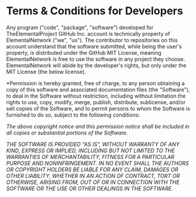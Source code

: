 # Terms & Conditions for Developers

Any program ("code", "package", "software") developed for TheElementalProject GitHub Inc. account is technically property of ElementalNetwork ("we", "us"). The contributor to repositories on this account understand that the software submitted, while being the user's property, *is* distributed under the GitHub MIT License, meaning ElementalNetwork is free to use the software in any project they choose. ElementalNetwork will abide by the developer's rights, but only under the MIT License (the below license).


*Permission is hereby granted, free of charge, to any person obtaining a copy of this software and associated documentation files (the "Software"), to deal in the Software without restriction, including without limitation the rights to use, copy, modify, merge, publish, distribute, sublicense, and/or sell copies of the Software, and to permit persons to whom the Software is furnished to do so, subject to the following conditions:

*The above copyright notice and this permission notice shall be included in all copies or substantial portions of the Software.*

*THE SOFTWARE IS PROVIDED "AS IS", WITHOUT WARRANTY OF ANY KIND, EXPRESS OR IMPLIED, INCLUDING BUT NOT LIMITED TO THE WARRANTIES OF MERCHANTABILITY, FITNESS FOR A PARTICULAR PURPOSE AND NONINFRINGEMENT. IN NO EVENT SHALL THE AUTHORS OR COPYRIGHT HOLDERS BE LIABLE FOR ANY CLAIM, DAMAGES OR OTHER LIABILITY, WHETHER IN AN ACTION OF CONTRACT, TORT OR OTHERWISE, ARISING FROM, OUT OF OR IN CONNECTION WITH THE SOFTWARE OR THE USE OR OTHER DEALINGS IN THE SOFTWARE.*

